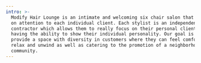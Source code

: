 ```yaml
---
intro: >-
  Modify Hair Lounge is an intimate and welcoming six chair salon that focuses
  on attention to each individual client. Each stylist is an independent
  contractor which allows them to really focus on their personal clientele while
  having the ability to show their individual personality. Our goal is to
  provide a space with diversity in customers where they can feel comfortable to
  relax and unwind as well as catering to the promotion of a neighborhood
  community.
---
```


